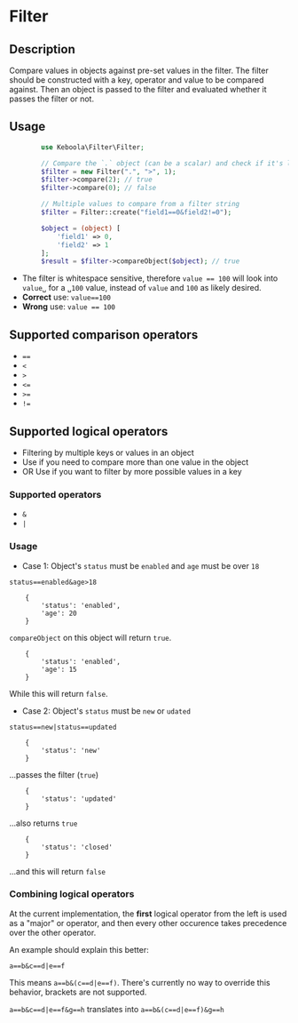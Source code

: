 # Filter

## Description
Compare values in objects against pre-set values in the filter.
The filter should be constructed with a key, operator and value to be compared against. Then an object is passed to the filter and evaluated whether it passes the filter or not.

## Usage

```php
        use Keboola\Filter\Filter;

        // Compare the `.` object (can be a scalar) and check if it's larger than 1
        $filter = new Filter(".", ">", 1);
        $filter->compare(2); // true
        $filter->compare(0); // false

        // Multiple values to compare from a filter string
        $filter = Filter::create("field1==0&field2!=0");

        $object = (object) [
            'field1' => 0,
            'field2' => 1
        ];
        $result = $filter->compareObject($object); // true
```
- The filter is whitespace sensitive, therefore `value == 100` will look into `value␣` for a `␣100` value, instead of `value` and `100` as likely desired.
- **Correct** use: `value==100`
- **Wrong** use: `value == 100`

## Supported comparison operators

- `==`
- `<`
- `>`
- `<=`
- `>=`
- `!=`

## Supported logical operators
- Filtering by multiple keys or values in an object
- Use if you need to compare more than one value in the object
- OR Use if you want to filter by more possible values in a key

### Supported operators
- `&`
- `|`

### Usage
- Case 1: Object's `status` must be `enabled` and `age` must be over `18`

`status==enabled&age>18`

```
    {
        'status': 'enabled',
        'age': 20
    }
```

`compareObject` on this object will return `true`.

```
    {
        'status': 'enabled',
        'age': 15
    }
```

While this will return `false`.

- Case 2: Object's `status` must be `new` or `udated`

`status==new|status==updated`

```
    {
        'status': 'new'
    }
```

...passes the filter (`true`)

```
    {
        'status': 'updated'
    }
```

...also returns `true`

```
    {
        'status': 'closed'
    }
```

...and this will return `false`

### Combining logical operators
At the current implementation, the **first** logical operator from the left is used as a "major" or operator, and then every other occurence takes precedence over the other operator.

An example should explain this better:

`a==b&c==d|e==f`

This means `a==b&(c==d|e==f)`. There's currently no way to override this behavior, brackets are not supported.

`a==b&c==d|e==f&g==h` translates into `a==b&(c==d|e==f)&g==h`
